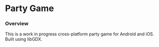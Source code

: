 # Party Game #

### Overview ###

This is a work in progress cross-platform party game for Android and iOS.  Built using libGDX.
